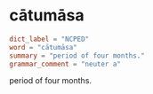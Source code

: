 # cātumāsa

``` toml
dict_label = "NCPED"
word = "cātumāsa"
summary = "period of four months."
grammar_comment = "neuter a"
```

period of four months.

